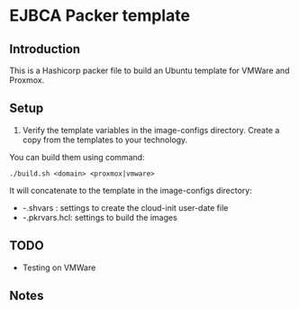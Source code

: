 EJBCA Packer template
=====================

Introduction
------------

This is a Hashicorp packer file to build an Ubuntu template for VMWare and Proxmox.

Setup
-----

1) Verify the template variables in the image-configs directory. Create a copy from the templates to your technology.

You can build them using command:
```
./build.sh <domain> <proxmox|vmware>
```

It will concatenate to the template in the image-configs directory:

- <domain>-<vm-technolofy>.shvars : settings to create the cloud-init user-date file
- <domain>-<vm-technolofy>.pkrvars.hcl: settings to build the images


TODO
----
- Testing on VMWare

Notes
-----